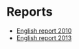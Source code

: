 #  Reports

* [English report 2010](/AT___INSPIRE_MR_Report_Austria_2010___EU_made_EN_Translation_final.DOC)
* [English report 2013](/AT-INSPIRE-Report-2013_ENV-2013-00430-00-00-EN-TRA-00.pdf)
